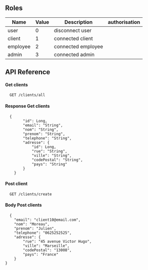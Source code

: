 ## Roles

| Name             | Value  | Description | authorisation |
| ---- | ----- | ----- | ----- |
| user | 0 | disconnect user
| client | 1 | connected client
| employee | 2 | connected employee
| admin | 3 | connected admin



## API Reference

#### Get clients

```http
  GET /clients/all
```
#### Response Get clients
```http
  {
        "id": Long,
        "email": "String",
        "nom": "String",
        "prenom": "String",
        "telephone": "String",
        "adresse": {
            "id": Long,
            "rue": "String",
            "ville": "String",
            "codePostal": "String",
            "pays": "String"
        }
    }
```
#### Post client
```http
  GET /clients/create
```
#### Body Post clients
```http
  {
    "email": "client10@email.com",
    "nom": "Moreau",
    "prenom": "Julien",
    "telephone": "0625252525",
    "adresse": {
        "rue": "45 avenue Victor Hugo",
        "ville": "Marseille",
        "codePostal": "13008",
        "pays": "France"
    }
}
```
